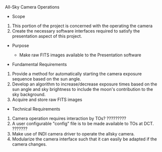 All-Sky Camera Operations
* Scope
1. This portion of the project is concerned with the operating the camera
2. Create the necessary software interfaces required to satisfy the presentation aspect of this project.

* Purpose
    - Make raw FITS images available to the Presentation software

* Fundamental Requirements
1. Provide a method for automatically starting the camera exposure sequence based on the sun angle.
2. Develop an algorithm to increase/decrease exposure times based on the sun angle and sky brightness to include
the moon's contribution to the sky background.
3. Acquire and store raw FITS images

* Technical Requirements
1. Camera operation requires interaction by TOs? ?????????
2. A user configurable "config" file is to be made available to TOs at DCT. ???????
3. Make use of INDI camera driver to operate the allsky camera.
4. Modularize the camera interface such that it can easily be adapted if the camera changes.

